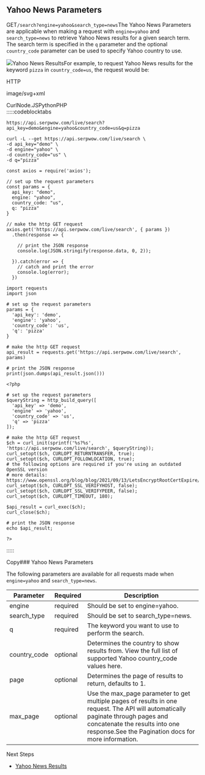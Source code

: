 Yahoo News Parameters
---------------------

GET`/search?engine=yahoo&search_type=news`The Yahoo News Parameters are applicable when making a request with `engine=yahoo` and `search_type=news` to retrieve Yahoo News results for a given search term. The search term is specified in the `q` parameter and the optional `country_code` parameter can be used to specify Yahoo country to use.

![](https://apiimages.imgix.net/serpwow/images/png/docs/yahoo_news.png?auto=format&ixlib=react-9.5.1-beta.1&w=600)Yahoo News ResultsFor example, to request Yahoo News results for the keyword `pizza` in `country_code=us`, the request would be:



HTTP



image/svg+xml
































CurlNode.JSPythonPHP  
:::::codeblocktabs


```
https://api.serpwow.com/live/search?api_key=demo&engine=yahoo&country_code=us&q=pizza
```

```
curl -L --get https://api.serpwow.com/live/search \
-d api_key="demo" \
-d engine="yahoo" \
-d country_code="us" \
-d q="pizza"
```

```
const axios = require('axios');

// set up the request parameters
const params = {
  api_key: "demo",
  engine: "yahoo",
  country_code: "us",
  q: "pizza"
}

// make the http GET request
axios.get('https://api.serpwow.com/live/search', { params })
  .then(response => {

    // print the JSON response
    console.log(JSON.stringify(response.data, 0, 2));

  }).catch(error => {
    // catch and print the error
    console.log(error);
  })
```

```
import requests
import json

# set up the request parameters
params = {
  'api_key': 'demo',
  'engine': 'yahoo',
  'country_code': 'us',
  'q': 'pizza'
}

# make the http GET request
api_result = requests.get('https://api.serpwow.com/live/search', params)

# print the JSON response
print(json.dumps(api_result.json()))
```

```
<?php
      
# set up the request parameters
$queryString = http_build_query([
  'api_key' => 'demo',
  'engine' => 'yahoo',
  'country_code' => 'us',
  'q' => 'pizza'
]);

# make the http GET request
$ch = curl_init(sprintf('%s?%s', 'https://api.serpwow.com/live/search', $queryString));
curl_setopt($ch, CURLOPT_RETURNTRANSFER, true);
curl_setopt($ch, CURLOPT_FOLLOWLOCATION, true);
# the following options are required if you're using an outdated OpenSSL version
# more details: https://www.openssl.org/blog/blog/2021/09/13/LetsEncryptRootCertExpire/
curl_setopt($ch, CURLOPT_SSL_VERIFYHOST, false);
curl_setopt($ch, CURLOPT_SSL_VERIFYPEER, false);
curl_setopt($ch, CURLOPT_TIMEOUT, 180);

$api_result = curl_exec($ch);
curl_close($ch);

# print the JSON response
echo $api_result;

?>
```
  
:::::

Copy### Yahoo News Parameters

The following parameters are available for all requests made when `engine=yahoo` and `search_type=news`.

| Parameter | Required | Description |
| --- | --- | --- |
| engine | required | Should be set to engine=yahoo. |
| search\_type | required | Should be set to search\_type=news. |
| q | required | The keyword you want to use to perform the search. |
| country\_code | optional | Determines the country to show results from. View the full list of supported Yahoo country\_code values here. |
| page | optional | Determines the page of results to return, defaults to 1. |
| max\_page | optional | Use the max\_page parameter to get multiple pages of results in one request. The API will automatically paginate through pages and concatenate the results into one response.See the Pagination docs for more information. |
Next Steps

* [Yahoo News Results](/docs/search-api/results/yahoo/news)
